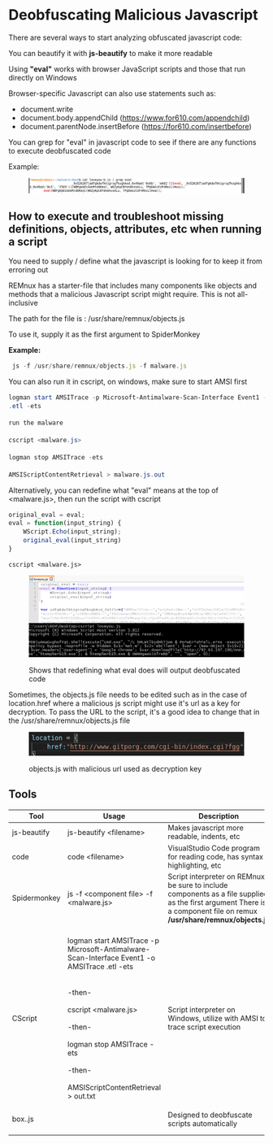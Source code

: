 # Deobfuscating Malicious Javascript

There are several ways to start analyzing obfuscated javascript code:

You can beautify it with **js-beautify** to make it more readable

Using **"eval"** works with browser JavaScript scripts and those that run directly on Windows

Browser-specific Javascript can also use statements such as:

* document.write
* document.body.appendChild  (https://www.for610.com/appendchild)
* document.parentNode.insertBefore (https://for610.com/insertbefore)

You can grep for "eval" in javascript code to see if there are any functions to execute deobfuscated code

Example:

<figure><img src="../../.gitbook/assets/image.png" alt=""><figcaption></figcaption></figure>

## How to execute and troubleshoot missing definitions, objects, attributes, etc when running a script

You need to supply / define what the javascript is looking for to keep it from erroring out

REMnux has a starter-file that includes many components like objects and methods that a malicious Javascript script might require. This is not all-inclusive

The path for the file is : /usr/share/remnux/objects.js

To use it, supply it as the first argument to SpiderMonkey

**Example:**

```javascript
 js -f /usr/share/remnux/objects.js -f malware.js
```

You can also run it in cscript, on windows, make sure to start AMSI first

```powershell
logman start AMSITrace -p Microsoft-Antimalware-Scan-Interface Event1 -o AMSITrace
.etl -ets

run the malware

cscript <malware.js>

logman stop AMSITrace -ets

AMSIScriptContentRetrieval > malware.js.out

```

Alternatively, you can redefine what "eval" means at the top of \<malware.js>, then run the script with cscript

```javascript
original_eval = eval;
eval = function(input_string) {
	WScript.Echo(input_string);
	original_eval(input_string)
}
```

```
cscript <malware.js>
```

<figure><img src="../../.gitbook/assets/image (1).png" alt=""><figcaption><p>Shows that redefining what eval does will output deobfuscated code </p></figcaption></figure>

Sometimes, the objects.js file needs to be edited such as in the case of location.href where a malicious js script might use it's url as a key for decryption. To pass the URL to the script, it's a good idea to change that in the /usr/share/remnux/objects.js file

<figure><img src="../../.gitbook/assets/image (2).png" alt=""><figcaption><p>objects.js with malicious url used as decryption key</p></figcaption></figure>





## Tools

| Tool         | Usage                                                                                                                                                                                                                                                            | Description                                                                                                                                                              |
| ------------ | ---------------------------------------------------------------------------------------------------------------------------------------------------------------------------------------------------------------------------------------------------------------- | ------------------------------------------------------------------------------------------------------------------------------------------------------------------------ |
| js-beautify  | js-beautify \<filename>                                                                                                                                                                                                                                          | Makes javascript more readable, indents, etc                                                                                                                             |
| code         | code \<filename>                                                                                                                                                                                                                                                 | VisualStudio Code program for reading code, has syntax highlighting, etc                                                                                                 |
| Spidermonkey | js -f \<component file> -f \<malware.js>                                                                                                                                                                                                                         | Script interpreter on REMnux, be sure to include components as a file supplied as the first argument There is a component file on remux **/usr/share/remnux/objects.js** |
|              |                                                                                                                                                                                                                                                                  |                                                                                                                                                                          |
| CScript      | <p>logman start AMSITrace -p Microsoft-Antimalware-Scan-Interface Event1 -o AMSITrace .etl -ets<br><br><br>-then-<br><br>cscript &#x3C;malware.js><br><br>-then-<br><br>logman stop AMSITrace -ets<br><br>-then-<br><br>AMSIScriptContentRetrieval > out.txt</p> | Script interpreter on Windows, utilize with AMSI to trace script execution                                                                                               |
| box..js      |                                                                                                                                                                                                                                                                  | Designed to deobfuscate scripts automatically                                                                                                                            |
|              |                                                                                                                                                                                                                                                                  |                                                                                                                                                                          |
|              |                                                                                                                                                                                                                                                                  |                                                                                                                                                                          |
